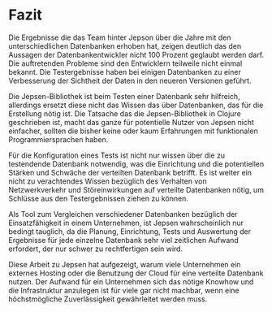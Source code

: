 # Fazit
Die Ergebnisse die das Team hinter Jepson über die Jahre mit den unterschiedlichen Datenbanken erhoben hat, zeigen deutlich das den Aussagen der Datenbankentwickler nicht 100 Prozent geglaubt werden darf. Die auftretenden Probleme sind den Entwicklern teilweile nicht einmal bekannt. Die Testergebnisse haben bei einigen Datenbanken zu einer Verbesserung der Sichtheit der Daten in den neueren Versionen geführt. 

Die Jepsen-Bibliothek ist beim Testen einer Datenbank sehr hilfreich, allerdings ersetzt diese nicht das Wissen das über Datenbanken, das für die Erstellung nötig ist. Die Tatsache das die Jepsen-Bibliothek in Clojure geschrieben ist, macht das ganze für potentielle Nutzer von Jepsen nicht einfacher, sollten die bisher keine oder kaum Erfahrungen mit funktionalen Programmiersprachen haben.

Für die Konfiguration eines Tests ist nicht nur wissen über die zu testendende Datenbank notwendig, was die Einrichtung und die potentiellen Stärken und Schwäche der verteilten Datenbank betrifft. Es ist weiter ein nicht zu verachtendes Wissen bezüglich des Verhalten von Netzwerkverkehr und Störeinwirkungen auf verteilte Datenbanken nötig, um Schlüsse aus den Testergebnissen ziehen zu können.

Als Tool zum Vergleichen verschiedener Datenbanken bezüglich der Einsatzfähigkeit in einem Unternehmen, ist Jepsen wahrscheinlich nur bedingt tauglich, da die Planung, Einrichtung, Tests und Auswertung der Ergebnisse für jede einzelne Datenbank sehr viel zeitlichen Aufwand erfordert, der nur schwer zu rechtfertigen sein wird. 

Diese Arbeit zu Jepsen hat aufgezeigt, warum viele Unternehmen ein externes Hosting oder die Benutzung der Cloud für eine verteilte Datenbank nutzen. Der Aufwand für ein Unternehmen sich das nötige Knowhow und die Infrastruktur anzulegen ist für viele gar nicht machbar, wenn eine höchstmögliche Zuverlässigkeit gewährleitet werden muss.
